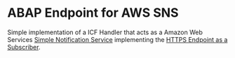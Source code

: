 # ABAP Endpoint for AWS SNS

Simple implementation of a ICF Handler that acts as a Amazon Web Services 
[Simple Notification Service](https://docs.aws.amazon.com/sns/latest/dg/welcome.html)
implementing the
[HTTPS Endpoint as a Subscriber](https://docs.aws.amazon.com/sns/latest/dg/sns-http-https-endpoint-as-subscriber.html). 

